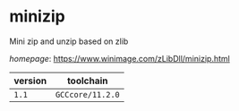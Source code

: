 # minizip

Mini zip and unzip based on zlib

*homepage*: <https://www.winimage.com/zLibDll/minizip.html>

version | toolchain
--------|----------
``1.1`` | ``GCCcore/11.2.0``
